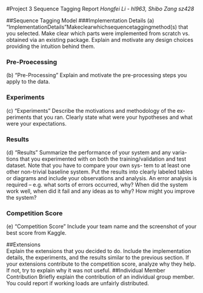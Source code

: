 #Project 3 Sequence Tagging Report
*Hongfei Li - hl963, Shibo Zang sz428*
##Sequence Tagging Model###Implementation Details(a) “ImplementationDetails”Makeclearwhichsequencetaggingmethod(s) that you selected. Make clear which parts were implemented from scratch vs. obtained via an existing package. Explain and motivate any design choices providing the intuition behind them.

### Pre-Proecessing(b) “Pre-Processing” Explain and motivate the pre-processing steps you apply to the data.

### Experiments(c) “Experiments” Describe the motivations and methodology of the ex- periments that you ran. Clearly state what were your hypotheses and what were your expectations.### Results(d) “Results” Summarize the performance of your system and any varia- tions that you experimented with on both the training/validation and test dataset. Note that you have to compare your own sys- tem to at least one other non-trivial baseline system. Put the results into clearly labeled tables or diagrams and include your observations and analysis. An error analysis is required – e.g. what sorts of errors occurred, why? When did the system work well, when did it fail and any ideas as to why? How might you improve the system?

### Competition Score(e) “Competition Score” Include your team name and the screenshot of your best score from Kaggle.
##Extensions  Explain the extensions that you decided to do. Include the implementation details, the experiments, and the results similar to the previous section. If your extensions contribute to the competition score, analyze why they help. If not, try to explain why it was not useful.##Individual Member ContributionBriefly explain the contribution of an individual group member. You could report if working loads are unfairly distributed.